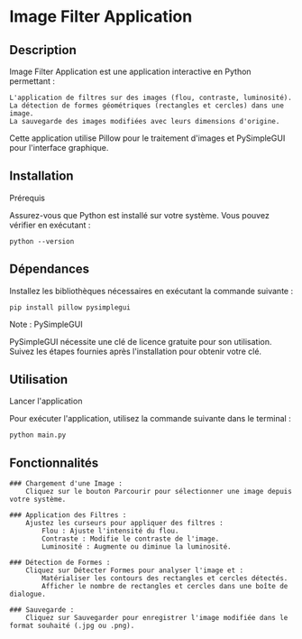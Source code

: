 # Image Filter Application

## Description

Image Filter Application est une application interactive en Python permettant :

    L'application de filtres sur des images (flou, contraste, luminosité).
    La détection de formes géométriques (rectangles et cercles) dans une image.
    La sauvegarde des images modifiées avec leurs dimensions d'origine.

Cette application utilise Pillow pour le traitement d'images et PySimpleGUI pour l'interface graphique.

## Installation

Prérequis

Assurez-vous que Python est installé sur votre système. Vous pouvez vérifier en exécutant :

```
python --version
```

## Dépendances

Installez les bibliothèques nécessaires en exécutant la commande suivante :

```
pip install pillow pysimplegui
```

Note : PySimpleGUI

PySimpleGUI nécessite une clé de licence gratuite pour son utilisation. Suivez les étapes fournies après l'installation pour obtenir votre clé.

## Utilisation

Lancer l'application

Pour exécuter l'application, utilisez la commande suivante dans le terminal :

```
python main.py
```

## Fonctionnalités

    ### Chargement d'une Image :
        Cliquez sur le bouton Parcourir pour sélectionner une image depuis votre système.

    ### Application des Filtres :
        Ajustez les curseurs pour appliquer des filtres :
            Flou : Ajuste l'intensité du flou.
            Contraste : Modifie le contraste de l'image.
            Luminosité : Augmente ou diminue la luminosité.

    ### Détection de Formes :
        Cliquez sur Détecter Formes pour analyser l'image et :
            Matérialiser les contours des rectangles et cercles détectés.
            Afficher le nombre de rectangles et cercles dans une boîte de dialogue.

    ### Sauvegarde :
        Cliquez sur Sauvegarder pour enregistrer l'image modifiée dans le format souhaité (.jpg ou .png).
